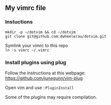 ## My vimrc file
### Instuctions  
`mkdir -p ~/dotvim && cd ~/dotvim`  
`git clone git@github.com:dwheelerau/dotvim.git`  

Symlink your vimrc to this repo  
`ln -s vimrc ~/.vimrc`  

### Install plugins using plug  
Follow the instructions at this webpage:  
https://github.com/junegunn/vim-plug  

Open vim and use `:PluginInstall`  

Some of the plugins may require compilation.  

